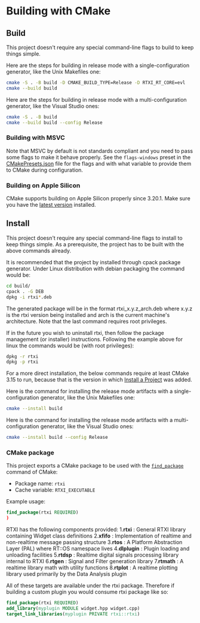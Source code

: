 # Building with CMake

## Build

This project doesn't require any special command-line flags to build to keep
things simple.

Here are the steps for building in release mode with a single-configuration
generator, like the Unix Makefiles one:

```sh
cmake -S . -B build -D CMAKE_BUILD_TYPE=Release -D RTXI_RT_CORE=evl
cmake --build build
```

Here are the steps for building in release mode with a multi-configuration
generator, like the Visual Studio ones:

```sh
cmake -S . -B build
cmake --build build --config Release
```

### Building with MSVC

Note that MSVC by default is not standards compliant and you need to pass some
flags to make it behave properly. See the `flags-windows` preset in the
[CMakePresets.json](CMakePresets.json) file for the flags and with what
variable to provide them to CMake during configuration.

### Building on Apple Silicon

CMake supports building on Apple Silicon properly since 3.20.1. Make sure you
have the [latest version][1] installed.

## Install

This project doesn't require any special command-line flags to install to keep
things simple. As a prerequisite, the project has to be built with the above
commands already.

It is recommended that the project by installed through cpack package generator.
Under Linux distribution with debian packaging the command would be:

```sh
cd build/
cpack . -G DEB
dpkg -i rtxi*.deb
```

The generated package will be in the format rtxi_x.y.z_arch.deb where x.y.z is
the rtxi version being installed and arch is the current machine's architecture.
Note that the last command requires root privileges.

If in the future you wish to uninstall rtxi, then follow the package management
(or installer) instructions. Following the example above for linux the commands
would be (with root privileges):

```sh
dpkg -r rtxi
dpkg -p rtxi
```

For a more direct installation, the below commands require at least CMake 3.15 
to run, because that is the version in which [Install a Project][2] was added.

Here is the command for installing the release mode artifacts with a
single-configuration generator, like the Unix Makefiles one:

```sh
cmake --install build
```

Here is the command for installing the release mode artifacts with a
multi-configuration generator, like the Visual Studio ones:

```sh
cmake --install build --config Release
```

### CMake package

This project exports a CMake package to be used with the [`find_package`][3]
command of CMake:

* Package name: `rtxi`
* Cache variable: `RTXI_EXECUTABLE`

Example usage:

```cmake
find_package(rtxi REQUIRED)
)
```

RTXI has the following components provided:
1.**rtxi** : General RTXI library containing Widget class definitions
2.**xfifo** : Implementation of realtime and non-realtime message passing structure
3.**rtos** : A Platform Abstraction Layer (PAL) where RT::OS namespace lives
4.**dlplugin** : Plugin loading and unloading facilities
5.**rtdsp** : Realtime digital signals processing library internal to RTXI
6.**rtgen** : Signal and Filter generation library
7.**rtmath** : A realtime library math with utility functions
8.**rtplot** : A realtime plotting library used primarily by the Data Analysis plugin

All of these targets are available under the rtxi package. Therefore if building
a custom plugin you would consume rtxi package like so:

```cmake
find_package(rtxi REQUIRED)
add_library(myplugin MODULE widget.hpp widget.cpp)
target_link_libraries(myplugin PRIVATE rtxi::rtxi)
```

[1]: https://cmake.org/download/
[2]: https://cmake.org/cmake/help/latest/manual/cmake.1.html#install-a-project
[3]: https://cmake.org/cmake/help/latest/command/find_package.html
